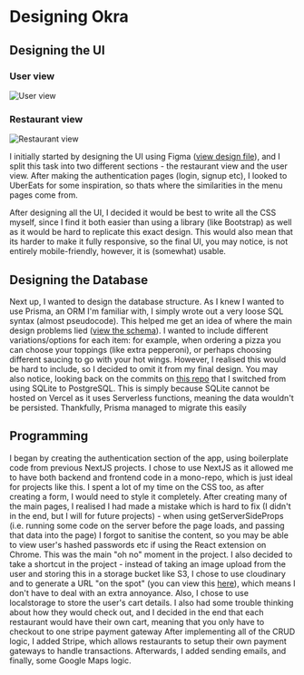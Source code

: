 # Designing Okra

## Designing the UI

### User view

![User view](https://i.imgur.com/SR3sGDp.png)

### Restaurant view

![Restaurant view](https://i.imgur.com/P3DiSSH.png)

I initially started by designing the UI using Figma ([view design file](https://www.figma.com/file/rr9eYHjPt5Bml98plf8g78/cs50-final?node-id=0%3A1)), and I split this task into two different sections - the restaurant view and the user view. After making the authentication pages (login, signup etc), I looked to UberEats for some inspiration, so thats where the similarities in the menu pages come from.

After designing all the UI, I decided it would be best to write all the CSS myself, since I find it both easier than using a library (like Bootstrap) as well as it would be hard to replicate this exact design. This would also mean that its harder to make it fully responsive, so the final UI, you may notice, is not entirely mobile-friendly, however, it is (somewhat) usable.

## Designing the Database

Next up, I wanted to design the database structure. As I knew I wanted to use Prisma, an ORM I'm familiar with, I simply wrote out a very loose SQL syntax (almost pseudocode). This helped me get an idea of where the main design problems lied ([view the schema](./prisma/schema.prisma)). I wanted to include different variations/options for each item: for example, when ordering a pizza you can choose your toppings (like extra pepperoni), or perhaps choosing different saucing to go with your hot wings. However, I realised this would be hard to include, so I decided to omit it from my final design. You may also notice, looking back on the commits on [this repo](https://github.com/tika/okra) that I switched from using SQLite to PostgreSQL. This is simply because SQLite cannot be hosted on Vercel as it uses Serverless functions, meaning the data wouldn't be persisted. Thankfully, Prisma managed to migrate this easily

## Programming

I began by creating the authentication section of the app, using boilerplate code from previous NextJS projects. I chose to use NextJS as it allowed me to have both backend and frontend code in a mono-repo, which is just ideal for projects like this. I spent a lot of my time on the CSS too, as after creating a form, I would need to style it completely. After creating many of the main pages, I realised I had made a mistake which is hard to fix (I didn't in the end, but I will for future projects) - when using getServerSideProps (i.e. running some code on the server before the page loads, and passing that data into the page) I forgot to sanitise the content, so you may be able to view user's hashed passwords etc if using the React extension on Chrome. This was the main "oh no" moment in the project. I also decided to take a shortcut in the project - instead of taking an image upload from the user and storing this in a storage bucket like S3, I chose to use cloudinary and to generate a URL "on the spot" (you can view this [here](./src/app/convertimage.ts)), which means I don't have to deal with an extra annoyance. Also, I chose to use localstorage to store the user's cart details. I also had some trouble thinking about how they would check out, and I decided in the end that each restaurant would have their own cart, meaning that you only have to checkout to one stripe payment gateway After implementing all of the CRUD logic, I added Stripe, which allows restaurants to setup their own payment gateways to handle transactions. Afterwards, I added sending emails, and finally, some Google Maps logic.
